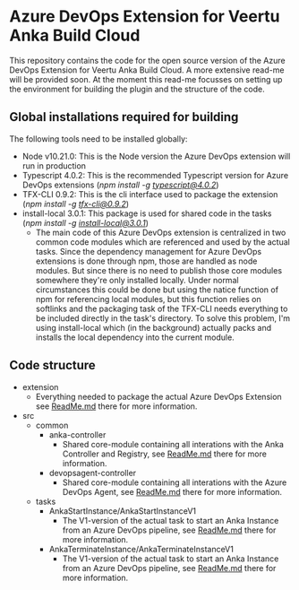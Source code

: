 # Azure DevOps Extension for Veertu Anka Build Cloud
This repository contains the code for the open source version of the Azure DevOps Extension for Veertu Anka Build Cloud.
A more extensive read-me will be provided soon.
At the moment this read-me focusses on setting up the environment for building the plugin and the structure of the code.

## Global installations required for building
The following tools need to be installed globally:
- Node v10.21.0: This is the Node version the Azure DevOps extension will run in production
- Typescript 4.0.2: This is the recommended Typescript version for Azure DevOps extensions (*npm install -g typescript@4.0.2*)
- TFX-CLI 0.9.2: This is the cli interface used to package the extension (*npm install -g tfx-cli@0.9.2*)
- install-local 3.0.1: This package is used for shared code in the tasks (*npm install -g install-local@3.0.1*)
  - The main code of this Azure DevOps extension is centralized in two common code modules which are referenced and used by the actual tasks. Since the dependency management for Azure DevOps extensions is done through npm, those are handled as node modules. But since there is no need to publish those core modules somewhere they're only installed locally. Under normal circumstances this could be done but using the natice function of npm for referencing local modules, but this function relies on softlinks and the packaging task of the TFX-CLI needs everything to be included directly in the task's directory. To solve this problem, I'm using install-local which (in the background) actually packs and installs the local dependency into the current module.

## Code structure
- extension
  - Everything needed to package the actual Azure DevOps Extension see [ReadMe.md](/extension/ReadMe.md) there for more information.
- src
  - common
    - anka-controller
      - Shared core-module containing all interations with the Anka Controller and Registry, see [ReadMe.md](/src/common/anka-controller/ReadMe.md) there for more information.
    - devopsagent-controller
      - Shared core-module containing all interations with the Azure DevOps Agent, see [ReadMe.md](/src/common/devopsagent-controller/ReadMe.md) there for more information.
  - tasks
    - AnkaStartInstance/AnkaStartInstanceV1
      - The V1-version of the actual task to start an Anka Instance from an Azure DevOps pipeline, see [ReadMe.md](/src/tasks/AnkaStartInstance/AnkaStartInstanceV1/ReadMe.md) there for more information.
    - AnkaTerminateInstance/AnkaTerminateInstanceV1
      - The V1-version of the actual task to start an Anka Instance from an Azure DevOps pipeline, see [ReadMe.md](/src/tasks/AnkaTerminateInstance/AnkaTerminateInstanceV1/ReadMe.md) there for more information.
